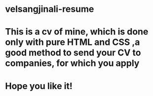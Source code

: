 # velsangjinali-resume

# This is a cv of mine, which is done only with pure HTML and CSS ,a good method to send your CV to companies, for which you apply

# Hope you like it! 
